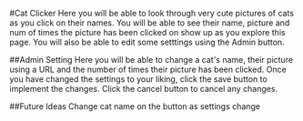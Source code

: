 #Cat Clicker
Here you will be able to look through very cute pictures of cats as you click on their names. You will be able to see their name, picture and num of times the picture has been clicked on show up as you explore this page. You will also be able to edit some setttings using the Admin button.

##Admin Setting
Here you will be able to change a cat's name, their picture using a URL and the number of times their picture has been clicked. Once you have changed the settings to your liking, click the save button to implement the changes. Click the cancel button to cancel any changes.

##Future Ideas
Change cat name on the button as settings change
